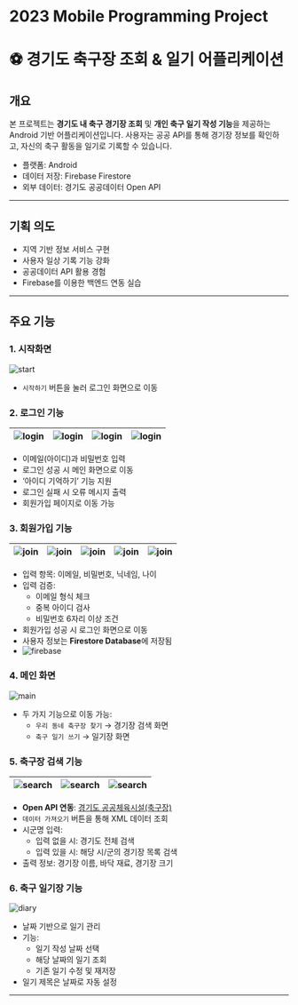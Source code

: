# 2023 Mobile Programming Project
# ⚽ 경기도 축구장 조회 & 일기 어플리케이션

## 개요

본 프로젝트는 **경기도 내 축구 경기장 조회** 및 **개인 축구 일기 작성 기능**을 제공하는 Android 기반 어플리케이션입니다. 사용자는 공공 API를 통해 경기장 정보를 확인하고, 자신의 축구 활동을 일기로 기록할 수 있습니다.

- 플랫폼: Android
- 데이터 저장: Firebase Firestore
- 외부 데이터: 경기도 공공데이터 Open API

---

## 기획 의도

- 지역 기반 정보 서비스 구현
- 사용자 일상 기록 기능 강화
- 공공데이터 API 활용 경험
- Firebase를 이용한 백엔드 연동 실습

---

## 주요 기능

### 1. 시작화면
![start](screens/start.png)
- `시작하기` 버튼을 눌러 로그인 화면으로 이동


### 2. 로그인 기능
|![login](screens/login1.png)|![login](screens/login2.png)|![login](screens/login3.png)|![login](screens/login4.png)|
|---|---|---|---|
- 이메일(아이디)과 비밀번호 입력
- 로그인 성공 시 메인 화면으로 이동
- ‘아이디 기억하기’ 기능 지원
- 로그인 실패 시 오류 메시지 출력
- 회원가입 페이지로 이동 가능

### 3. 회원가입 기능
|![join](screens/join1.png)|![join](screens/join2.png)|![join](screens/join3.png)|![join](screens/join4.png)|![join](screens/join5.png)|
|---|---|---|---|---|
- 입력 항목: 이메일, 비밀번호, 닉네임, 나이
- 입력 검증:
  - 이메일 형식 체크
  - 중복 아이디 검사
  - 비밀번호 6자리 이상 조건
- 회원가입 성공 시 로그인 화면으로 이동
- 사용자 정보는 **Firestore Database**에 저장됨
- ![firebase](screens/firebase.png)

### 4. 메인 화면
![main](screens/main.png)
- 두 가지 기능으로 이동 가능:
  - `우리 동네 축구장 찾기` → 경기장 검색 화면
  - `축구 일기 쓰기` → 일기장 화면

### 5. 축구장 검색 기능
|![search](screens/search1.png)|![search](screens/search2.png)|![search](screens/search3.png)|
|---|---|---|
- **Open API 연동**: [경기도 공공체육시설(축구장)](https://openapi.gg.go.kr/PublicTrainingFacilitySoccer)
- `데이터 가져오기` 버튼을 통해 XML 데이터 조회
- 시군명 입력:
  - 입력 없을 시: 경기도 전체 검색
  - 입력 있을 시: 해당 시/군의 경기장 목록 검색
- 출력 정보: 경기장 이름, 바닥 재료, 경기장 크기

### 6. 축구 일기장 기능
![diary](screens/diary.png)
- 날짜 기반으로 일기 관리
- 기능:
  - 일기 작성 날짜 선택
  - 해당 날짜의 일기 조회
  - 기존 일기 수정 및 재저장
- 일기 제목은 날짜로 자동 설정

---
